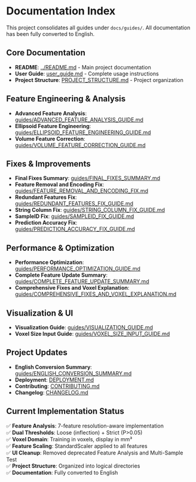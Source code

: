 # Documentation Index

This project consolidates all guides under `docs/guides/`. All documentation has been fully converted to English.

## Core Documentation
- **README**: [../README.md](../README.md) - Main project documentation
- **User Guide**: [user_guide.md](user_guide.md) - Complete usage instructions
- **Project Structure**: [PROJECT_STRUCTURE.md](PROJECT_STRUCTURE.md) - Project organization

## Feature Engineering & Analysis
- **Advanced Feature Analysis**: [guides/ADVANCED_FEATURE_ANALYSIS_GUIDE.md](guides/ADVANCED_FEATURE_ANALYSIS_GUIDE.md)
- **Ellipsoid Feature Engineering**: [guides/ELLIPSOID_FEATURE_ENGINEERING_GUIDE.md](guides/ELLIPSOID_FEATURE_ENGINEERING_GUIDE.md)
- **Volume Feature Correction**: [guides/VOLUME_FEATURE_CORRECTION_GUIDE.md](guides/VOLUME_FEATURE_CORRECTION_GUIDE.md)

## Fixes & Improvements
- **Final Fixes Summary**: [guides/FINAL_FIXES_SUMMARY.md](guides/FINAL_FIXES_SUMMARY.md)
- **Feature Removal and Encoding Fix**: [guides/FEATURE_REMOVAL_AND_ENCODING_FIX.md](guides/FEATURE_REMOVAL_AND_ENCODING_FIX.md)
- **Redundant Features Fix**: [guides/REDUNDANT_FEATURES_FIX_GUIDE.md](guides/REDUNDANT_FEATURES_FIX_GUIDE.md)
- **String Column Fix**: [guides/STRING_COLUMN_FIX_GUIDE.md](guides/STRING_COLUMN_FIX_GUIDE.md)
- **SampleID Fix**: [guides/SAMPLEID_FIX_GUIDE.md](guides/SAMPLEID_FIX_GUIDE.md)
- **Prediction Accuracy Fix**: [guides/PREDICTION_ACCURACY_FIX_GUIDE.md](guides/PREDICTION_ACCURACY_FIX_GUIDE.md)

## Performance & Optimization
- **Performance Optimization**: [guides/PERFORMANCE_OPTIMIZATION_GUIDE.md](guides/PERFORMANCE_OPTIMIZATION_GUIDE.md)
- **Complete Feature Update Summary**: [guides/COMPLETE_FEATURE_UPDATE_SUMMARY.md](guides/COMPLETE_FEATURE_UPDATE_SUMMARY.md)
- **Comprehensive Fixes and Voxel Explanation**: [guides/COMPREHENSIVE_FIXES_AND_VOXEL_EXPLANATION.md](guides/COMPREHENSIVE_FIXES_AND_VOXEL_EXPLANATION.md)

## Visualization & UI
- **Visualization Guide**: [guides/VISUALIZATION_GUIDE.md](guides/VISUALIZATION_GUIDE.md)
- **Voxel Size Input Guide**: [guides/VOXEL_SIZE_INPUT_GUIDE.md](guides/VOXEL_SIZE_INPUT_GUIDE.md)

## Project Updates
- **English Conversion Summary**: [guides/ENGLISH_CONVERSION_SUMMARY.md](guides/ENGLISH_CONVERSION_SUMMARY.md)
- **Deployment**: [DEPLOYMENT.md](DEPLOYMENT.md)
- **Contributing**: [CONTRIBUTING.md](CONTRIBUTING.md)
- **Changelog**: [CHANGELOG.md](CHANGELOG.md)

## Current Implementation Status
✅ **Feature Analysis**: 7-feature resolution-aware implementation  
✅ **Dual Thresholds**: Loose (inflection) + Strict (P>0.05)  
✅ **Voxel Domain**: Training in voxels, display in mm³  
✅ **Feature Scaling**: StandardScaler applied to all features  
✅ **UI Cleanup**: Removed deprecated Feature Analysis and Multi-Sample Test  
✅ **Project Structure**: Organized into logical directories  
✅ **Documentation**: Fully converted to English
